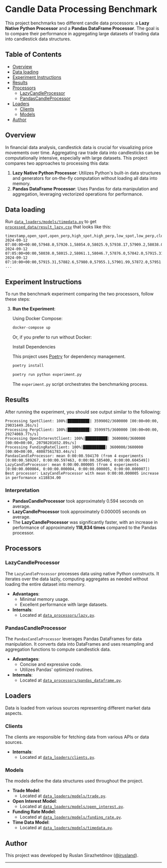 # Candle Data Processing Benchmark

This project benchmarks two different candle data processors: a **Lazy Native Python Processor** and a **Pandas DataFrame Processor**. The goal is to compare their performance in aggregating large datasets of trading data into candlestick data structures.

## Table of Contents

- [Overview](#overview)
- [Data loading](#data-loading)
- [Experiment Instructions](#experiment-instructions)
- [Results](#results)
- [Processors](#processors)
  - [LazyCandleProcessor](#lazycandleprocessor)
  - [PandasCandleProcessor](#pandascandleprocessor)
- [Loaders](#loaders)
  - [Clients](#clients)
  - [Models](#models)
- [Author](#author)

## Overview

In financial data analysis, candlestick data is crucial for visualizing price movements over time. Aggregating raw trade data into candlesticks can be computationally intensive, especially with large datasets. This project compares two approaches to processing this data:

1. **Lazy Native Python Processor**: Utilizes Python's built-in data structures and generators for on-the-fly computation without loading all data into memory.
2. **Pandas DataFrame Processor**: Uses Pandas for data manipulation and aggregation, leveraging vectorized operations for performance.


## Data loading

Run [`data_loaders/models/timedata.py`](data_processors/lazy.py) to get [`processed_data/result_lazy.csv`](processed_data/result_lazy.csv)
that looks like this:

```
timestamp,open_spot,open_perp,high_spot,high_perp,low_spot,low_perp,close_spot,close_perp,volume_total,volume_spot,volume_perp,buy_volume_total,buy_volume_spot,buy_volume_perp,sell_volume_total,sell_volume_spot,sell_volume_perp,trades_total,trades_spot,trades_perp,buy_trades_total,buy_trades_spot,buy_trades_perp,sell_trades_total,sell_trades_spot,sell_trades_perp,open_interest,funding_rate
2024-09-12 07:00:00+00:00,57948.0,57920.1,58054.0,58025.9,57938.17,57909.2,58038.0,58015.2,797.3490799999998,127.29607999999999,670.0529999999999,493.23056,89.96755999999999,403.26300000000003,304.11852,37.32852,266.78999999999996,7075,3615,3460,4113,2031,2082,2962,1584,1378,87691.653,
2024-09-12 07:05:00+00:00,58038.0,58015.2,58061.1,58046.7,57876.0,57842.0,57915.31,57882.6,654.47375,30.87775,623.596,296.66839,8.98939,287.679,357.80536,21.88836,335.91700000000003,6095,2494,3601,2381,893,1488,3714,1601,2113,87775.688,
2024-09-12 07:10:00+00:00,57915.31,57882.6,57980.0,57955.1,57901.99,57872.0,57951.21,57916.1,235.23425000000003,15.16525,220.06900000000002,146.17958000000002,9.970580000000002,136.209,89.05466999999999,5.1946699999999995,83.85999999999999,4518,2332,2186,2625,1376,1249,1893,956,937,87808.426,
...
```


## Experiment Instructions

To run the benchmark experiment comparing the two processors, follow these steps:


3. **Run the Experiment**:

   Using Docker Compose:

   ```bash
   docker-compose up
   ```

   Or, if you prefer to run without Docker:

   Install Dependencies

   This project uses [Poetry](https://python-poetry.org/) for dependency management.

   ```bash
   poetry install
   ```

   ```bash
   poetry run python experiment.py
   ```

   The `experiment.py` script orchestrates the benchmarking process.


## Results

After running the experiment, you should see output similar to the following:

```
Processing SpotClient: 100%|█████████▉| 3599002/3600000 [00:00<00:00, 29031449.26s/s]
Processing PerpClient: 100%|█████████▉| 3599975/3600000 [00:00<00:00, 29274069.77s/s]
Processing OpenInterestClient: 100%|██████████| 3600000/3600000 [00:00<00:00, 20798201652.89s/s]
Processing FundingRateClient: 100%|██████████| 3600000/3600000 [00:00<00:00, 48087561783.44s/s]
PandasCandleProcessor: mean 0:00:00.594170 (from 4 experiments [0:00:00.589267, 0:00:00.597463, 0:00:00.585400, 0:00:00.604549])
LazyCandleProcessor: mean 0:00:00.000005 (from 4 experiments [0:00:00.000004, 0:00:00.000004, 0:00:00.000005, 0:00:00.000007])
Best processor: LazyCandleProcessor with mean 0:00:00.000005 increase in performance x118834.00
```

### Interpretation

- **PandasCandleProcessor** took approximately 0.594 seconds on average.
- **LazyCandleProcessor** took approximately 0.000005 seconds on average.
- The **LazyCandleProcessor** was significantly faster, with an increase in performance of approximately **118,834 times** compared to the Pandas processor.


## Processors

### LazyCandleProcessor

The `LazyCandleProcessor` processes data using native Python constructs. It iterates over the data lazily, computing aggregates as needed without loading the entire dataset into memory.

- **Advantages**:
  - Minimal memory usage.
  - Excellent performance with large datasets.
- **Internals**:
  - Located at [`data_processors/lazy.py`](data_processors/lazy.py).

### PandasCandleProcessor

The `PandasCandleProcessor` leverages Pandas DataFrames for data manipulation. It converts data into DataFrames and uses resampling and aggregation functions to compute candlestick data.

- **Advantages**:
  - Concise and expressive code.
  - Utilizes Pandas' optimized routines.
- **Internals**:
  - Located at [`data_processors/pandas_dataframe.py`](data_processors/pandas_dataframe.py).

## Loaders

Data is loaded from various sources representing different market data aspects.

### Clients

The clients are responsible for fetching data from various APIs or data sources.

- **Internals**:
  - Located at [`data_loaders/clients.py`](data_loaders/clients.py).

### Models

The models define the data structures used throughout the project.

- **Trade Model**:
  - Located at [`data_loaders/models/trade.py`](data_loaders/models/trade.py).
- **Open Interest Model**:
  - Located at [`data_loaders/models/open_interest.py`](data_loaders/models/open_interest.py).
- **Funding Rate Model**:
  - Located at [`data_loaders/models/funding_rate.py`](data_loaders/models/funding_rate.py).
- **Time Data Model**:
  - Located at [`data_loaders/models/timedata.py`](data_loaders/models/timedata.py).


## Author

This project was developed by Ruslan Sirazhetdinov ([@irusland](https://github.com/irusland)).

---
